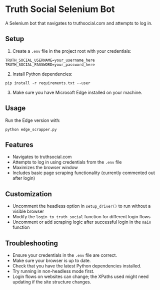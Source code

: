 # Truth Social Selenium Bot

A Selenium bot that navigates to truthsocial.com and attempts to log in.

## Setup

1. Create a `.env` file in the project root with your credentials:
```env
TRUTH_SOCIAL_USERNAME=your_username_here
TRUTH_SOCIAL_PASSWORD=your_password_here
```

2. Install Python dependencies:
```
pip install -r requirements.txt --user
```

3. Make sure you have Microsoft Edge installed on your machine.

## Usage

Run the Edge version with:
```
python edge_scrapper.py
```

## Features

- Navigates to truthsocial.com
- Attempts to log in using credentials from the `.env` file
- Maximizes the browser window
- Includes basic page scraping functionality (currently commented out after login)

## Customization

- Uncomment the headless option in `setup_driver()` to run without a visible browser
- Modify the `login_to_truth_social` function for different login flows
- Uncomment or add scraping logic after successful login in the `main` function

## Troubleshooting

- Ensure your credentials in the `.env` file are correct.
- Make sure your browser is up to date.
- Check that you have the latest Python dependencies installed.
- Try running in non-headless mode first.
- Login flows on websites can change; the XPaths used might need updating if the site structure changes. 